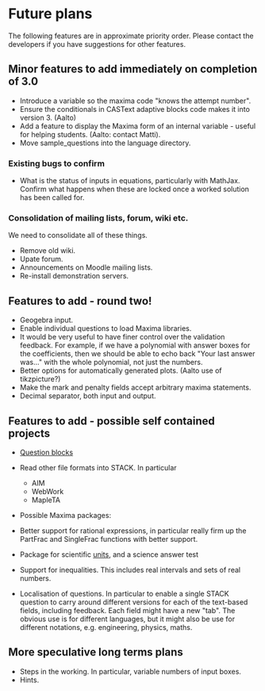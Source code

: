 # Future plans

The following features are in approximate priority order.  Please contact the developers if you have suggestions for other features.

## Minor features to add immediately on completion of 3.0 ##

* Introduce a variable so the maxima code "knows the attempt number".
* Ensure the conditionals in CASText adaptive blocks code makes it into version 3. (Aalto)
* Add a feature to display the Maxima form of an internal variable - useful for helping students.  (Aalto: contact Matti).
* Move sample_questions into the language directory.

### Existing bugs to confirm ###

* What is the status of inputs in equations, particularly with MathJax.  Confirm what happens when these are locked once a worked solution has been called for.

### Consolidation of mailing lists, forum, wiki etc. ###

We need to consolidate all of these things.

* Remove old wiki.
* Upate forum.
* Announcements on Moodle mailing lists.
* Re-install demonstration servers.

## Features to add - round two! ##

* Geogebra input.
* Enable individual questions to load Maxima libraries.
* It would be very useful to have finer control over the validation feedback. For example, if we have a polynomial with answer boxes for the coefficients, then we should be able to echo back "Your last answer was..." with the whole polynomial, not just the numbers.
* Better options for automatically generated plots.  (Aalto use of tikzpicture?)
* Make the mark and penalty fields accept arbitrary maxima statements.
* Decimal separator, both input and output.

## Features to add - possible self contained projects ##

* [Question blocks](../Authoring/Question_blocks.md)
* Read other file formats into STACK.  In particular
  * AIM
  * WebWork
  * MapleTA
* Possible Maxima packages:
 * Better support for rational expressions, in particular really firm up the PartFrac and SingleFrac functions with better support.
 * Package for scientific [units](../Authoring/Units.md), and a science answer test
 * Support for inequalities.  This includes real intervals and sets of real numbers.

* Localisation of questions.  In particular to enable a single STACK question to carry around different versions for each of the text-based fields, including feedback.  Each field might have a new "tab".  The obvious use is for different languages, but it might also be use for different notations, e.g. engineering, physics, maths.

## More speculative long terms plans ##

* Steps in the working. In particular, variable numbers of input boxes.
* Hints.
